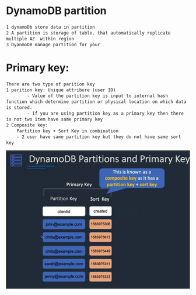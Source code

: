 # DynamoDB partition
    1 dynamoDb store data in partition
    2 A partition is storage of table. that automatically replicate multiple AZ  within region
    3 DyanmoDB manage partition for your


# Primary key:
    There are two type of parition key
    1 parition key: Unique attribure (user ID)
            - Value of the partition key is input to internal hash function which determine partition or physical location on which data is stored.
            - If you are using partition key as a primary key then there is not two item have same primary key
    2 Composite key:
        Partition key + Sort Key in combination
        - 2 user have same partition key but they do not have same sort key
![alt](./asset/composite-key.png)